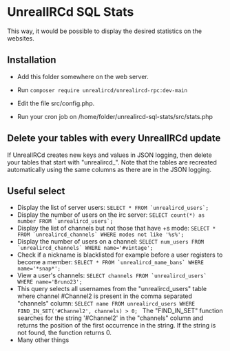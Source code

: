 UnrealIRCd SQL Stats
==============

This way, it would be possible to display the desired statistics on the websites.


Installation
------------
- Add this folder somewhere on the web server.

- Run 
``composer require unrealircd/unrealircd-rpc:dev-main``
- Edit the file src/config.php.

- Run your cron job on /home/folder/unrealircd-sql-stats/src/stats.php


Delete your tables with every UnrealIRCd update
------------
If UnrealIRCd creates new keys and values in JSON logging, then delete your tables that start with "unrealircd_". Note that the tables are recreated automatically using the same columns as there are in the JSON logging.


Useful select
------------
- Display the list of server users: 
``SELECT * FROM `unrealircd_users`; ``
- Display the number of users on the irc server: 
``SELECT count(*) as number FROM `unrealircd_users`; ``
- Display the list of channels but not those that have +s mode: 
``SELECT * FROM `unrealircd_channels` WHERE modes not like '%s%';  ``
- Display the number of users on a channel: 
``SELECT num_users FROM `unrealircd_channels` WHERE name='#vintage'; ``
- Check if a nickname is blacklisted for example before a user registers to become a member: 
``SELECT * FROM `unrealircd_name_bans` WHERE name='*snap*'; ``
- View a user's channels: 
``SELECT channels FROM `unrealircd_users` WHERE name='Bruno23'; ``
- This query selects all usernames from the "unrealircd_users" table where channel #Channel2 is present in the comma separated "channels" column: 
``SELECT name FROM unrealircd_users WHERE FIND_IN_SET('#Channel2', channels) > 0; ``
The "FIND_IN_SET" function searches for the string '#Channel2' in the "channels" column and returns the position of the first occurrence in the string. If the string is not found, the function returns 0.
- Many other things